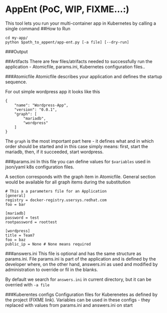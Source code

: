 # AppEnt (PoC, WIP, FIXME...:)

This tool lets you run your multi-container app in Kubernetes by calling a single command
##How to Run
```
cd my-app/
python $path_to_appent/app-ent.py [-a file] [--dry-run]
```

###Output


##Artifacts
There are few files/atrifacts needed to successfully run the application - Atomicfile, params.ini, Kubernetes configuration files..

###Atomicfile
Atomicfile describes your application and defines the startup sequence.

For out simple wordpress app it looks like this

```
{
    "name": "Wordpress-App",
    "version": "0.0.1",
    "graph": [
        "mariadb",
        "wordpress"
    ]
}
```

The `graph` is the most important part here - it defines what and in which order should be started and in this case simply means: first, start the mariadb, then, if it succeeded, start wordpress.

###params.ini
In this file you can define values for `$variables` used in json/yaml k8s configuration files. 

A section corresponds with the graph item in Atomicfile. General section would be available for all graph items during the substitution

```
# This a a parameters file for an Application
[general]
registry = docker-registry.usersys.redhat.com
foo = bar

[mariadb]
password = test
rootpassword = roottest

[wordpress]
title = Team7
foo = baz
public_ip = None # None means required
```
###answers.ini
This file is optional and has the same structure as params.ini. File params.ini is part of the application and is defined by the developer where, on the other hand, answers.ini as used and modified by administration to override or fil in the blanks.

By default we search for `answers.ini` in current directory, but it can be overried with `-a file`

###Kuberentes configs
Configuration files for Kuberenetes as defined by the project (FIXME link). Variables can be used in these configs - they replaced with values from params.ini and answers.ini on start


